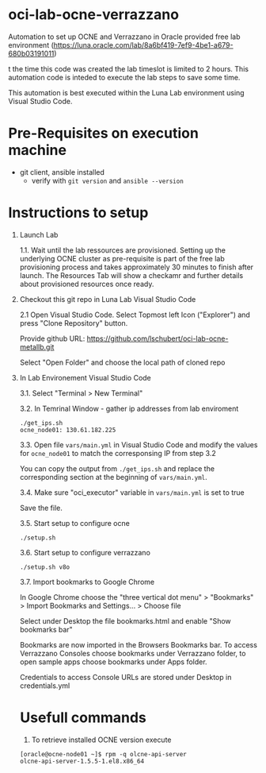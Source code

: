 # oci-lab-ocne-verrazzano
Automation to set up OCNE and Verrazzano in Oracle provided free lab environment (https://luna.oracle.com/lab/8a6bf419-7ef9-4be1-a679-680b03191011)

t the time this code was created the lab timeslot is limited to 2 hours. This automation code is inteded to execute the lab steps to save some time.

This automation is best executed within the Luna Lab environment using Visual Studio Code.

# Pre-Requisites on execution machine
- git client, ansible installed
    - verify with ```git version``` and ```ansible --version```

# Instructions to setup

1. Launch Lab

    1.1. Wait until the lab ressources are provisioned. Setting up the underlying OCNE cluster as pre-requisite is part of the free lab provisioning process and takes approximately 30 minutes to finish after launch. The Resources Tab will show a checkamr and further details about provisioned resources once ready. 

2. Checkout this git repo in Luna Lab Visual Studio Code

    2.1 Open Visual Studio Code. Select Topmost left Icon ("Explorer") and press "Clone Repository" button.
    
    Provide github URL: https://github.com/lschubert/oci-lab-ocne-metallb.git
    
    Select "Open Folder" and choose the local path of cloned repo

3. In Lab Environement Visual Studio Code

    3.1. Select "Terminal > New Terminal"

    3.2.  In Temrinal Window - gather ip addresses from lab enviroment
    ```
    ./get_ips.sh
    ocne_node01: 130.61.182.225
    ``` 
    
    3.3. Open file ```vars/main.yml``` in Visual Studio Code and modify the values for ```ocne_node01``` to match the corresponsing IP from step 3.2

    You can copy the output from ```./get_ips.sh``` and replace the corresponding section at the beginning of ```vars/main.yml```. 

    3.4. Make sure "oci_executor" variable in ```vars/main.yml``` is set to true 

    Save the file.

    3.5. Start setup to configure ocne

    ```
    ./setup.sh 
    ```

    3.6. Start setup to configure verrazzano

    ```
    ./setup.sh v8o
    ```
    
    3.7. Import bookmarks to Google Chrome

    In Google Chrome choose the "three vertical dot menu" > "Bookmarks" > Import Bookmarks and Settings... > Choose file 

    Select under Desktop the file bookmarks.html and enable "Show bookmarks bar"

    Bookmarks are now imported in the Browsers Bookmarks bar. To access Verrazzano Consoles choose bookmarks under Verrazzano folder, to open sample apps choose bookmarks under Apps folder.
    
    Credentials to access Console URLs are stored under Desktop in credentials.yml
    
    # Usefull commands

    1. To retrieve installed OCNE version execute 
    ```
    [oracle@ocne-node01 ~]$ rpm -q olcne-api-server
    olcne-api-server-1.5.5-1.el8.x86_64
    ```
